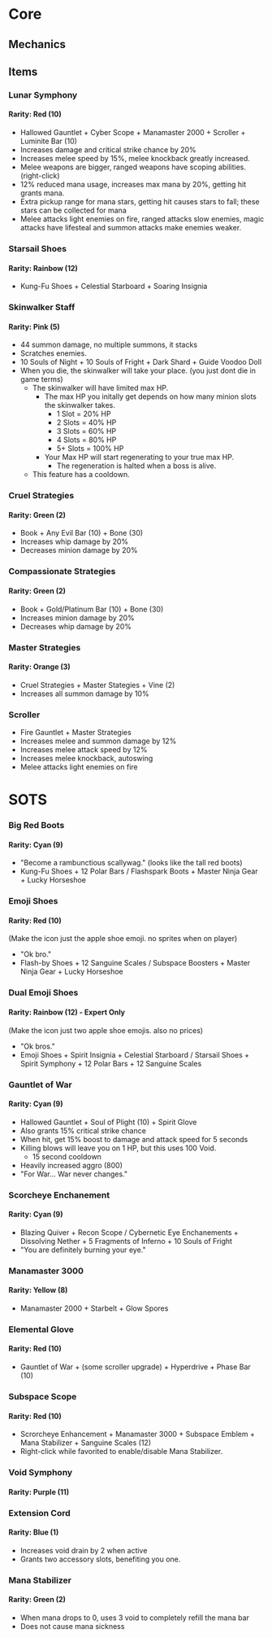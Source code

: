 # Core
## Mechanics
## Items
### 
### Lunar Symphony
#### Rarity: Red (10)
- Hallowed Gauntlet + Cyber Scope + Manamaster 2000 + Scroller + Luminite Bar (10)
- Increases damage and critical strike chance by 20%
- Increases melee speed by 15%, melee knockback greatly increased.
- Melee weapons are bigger, ranged weapons have scoping abilities. (right-click)
- 12% reduced mana usage, increases max mana by 20%, getting hit grants mana.
- Extra pickup range for mana stars, getting hit causes stars to fall; these stars can be collected for mana
- Melee attacks light enemies on fire, ranged attacks slow enemies, magic attacks have lifesteal and summon attacks make enemies weaker.
### Starsail Shoes
#### Rarity: Rainbow (12) 
- Kung-Fu Shoes + Celestial Starboard + Soaring Insignia
### Skinwalker Staff
#### Rarity: Pink (5)
- 44 summon damage, no multiple summons, it stacks
- Scratches enemies.
- 10 Souls of Night + 10 Souls of Fright + Dark Shard + Guide Voodoo Doll
- When you die, the skinwalker will take your place. (you just dont die in game terms)
    - The skinwalker will have limited max HP.
        - The max HP you initally get depends on how many minion slots the skinwalker takes.
            - 1 Slot = 20% HP
            - 2 Slots = 40% HP
            - 3 Slots = 60% HP
            - 4 Slots = 80% HP
            - 5+ Slots = 100% HP
        - Your Max HP will start regenerating to your true max HP.
            - The regeneration is halted when a boss is alive.
    - This feature has a cooldown.
### Cruel Strategies
#### Rarity: Green (2)
- Book + Any Evil Bar (10) + Bone (30)
- Increases whip damage by 20%
- Decreases minion damage by 20%
### Compassionate Strategies
#### Rarity: Green (2)
- Book + Gold/Platinum Bar (10) + Bone (30)
- Increases minion damage by 20%
- Decreases whip damage by 20%
### Master Strategies
#### Rarity: Orange (3)
- Cruel Strategies + Master Stategies + Vine (2)
- Increases all summon damage by 10%
### Scroller
- Fire Gauntlet + Master Strategies
- Increases melee and summon damage by 12%
- Increases melee attack speed by 12%
- Increases melee knockback, autoswing
- Melee attacks light enemies on fire
# SOTS
### Big Red Boots
#### Rarity: Cyan (9)
- "Become a rambunctious scallywag."
(looks like the tall red boots)
- Kung-Fu Shoes + 12 Polar Bars / Flashspark Boots + Master Ninja Gear + Lucky Horseshoe
### Emoji Shoes
#### Rarity: Red (10)
(Make the icon just the apple shoe emoji. no sprites when on player)
- "Ok bro."
- Flash-by Shoes + 12 Sanguine Scales / Subspace Boosters + Master Ninja Gear + Lucky Horseshoe
### Dual Emoji Shoes
#### Rarity: Rainbow (12) - Expert Only
(Make the icon just two apple shoe emojis. also no prices)
- "Ok bros."
- Emoji Shoes + Spirit Insignia + Celestial Starboard / Starsail Shoes + Spirit Symphony + 12 Polar Bars + 12 Sanguine Scales
### Gauntlet of War
#### Rarity: Cyan (9)
- Hallowed Gauntlet + Soul of Plight (10) + Spirit Glove
- Also grants 15% critical strike chance
- When hit, get 15% boost to damage and attack speed for 5 seconds
- Killing blows will leave you on 1 HP, but this uses 100 Void.
    - 15 second cooldown
- Heavily increased aggro (800)
- "For War... War never changes."
### Scorcheye Enchanement
#### Rarity: Cyan (9)
- Blazing Quiver + Recon Scope / Cybernetic Eye Enchanements + Dissolving Nether + 5 Fragments of Inferno + 10 Souls of Fright
- "You are definitely burning your eye."
### Manamaster 3000
#### Rarity: Yellow (8)
- Manamaster 2000 + Starbelt + Glow Spores
### Elemental Glove
#### Rarity: Red (10)
- Gauntlet of War + (some scroller upgrade) + Hyperdrive + Phase Bar (10)
### Subspace Scope
#### Rarity: Red (10)
- Scrorcheye Enhancement + Manamaster 3000 + Subspace Emblem + Mana Stabilizer + Sanguine Scales (12)
- Right-click while favorited to enable/disable Mana Stabilizer.
### Void Symphony
#### Rarity: Purple (11)
### Extension Cord
#### Rarity: Blue (1)
- Increases void drain by 2 when active
- Grants two accessory slots, benefiting you one.
### Mana Stabilizer
#### Rarity: Green (2)
- When mana drops to 0, uses 3 void to completely refill the mana bar
- Does not cause mana sickness